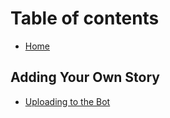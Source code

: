 # Table of contents

* [Home](README.md)

## Adding Your Own Story

* [Uploading to the Bot](adding-your-own-story/upload.md)

